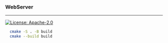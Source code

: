 ### WebServer

----

[![License: Apache-2.0](https://img.shields.io/github/license/dhcpack/WebServer)](https://img.shields.io/github/license/dhcpack/WebServer)


```bash
  cmake -S . -B build
  cmake --build build
```